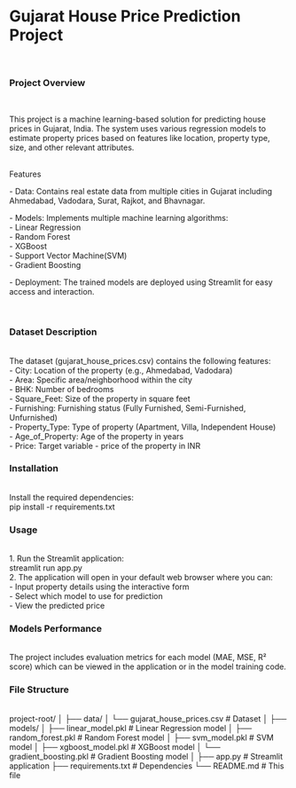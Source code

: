 <h1>Gujarat House Price Prediction Project</h1></br>
<h3>Project Overview</h3></br>
<p>This project is a machine learning-based solution for predicting house prices in Gujarat, India. The system uses various regression models to estimate property prices based on features like location, property type, size, and other relevant attributes.</p></br>
</h3>Features</h3>
<p> - Data: Contains real estate data from multiple cities in Gujarat including Ahmedabad, Vadodara, Surat, Rajkot, and Bhavnagar.</br>
<p> - Models: Implements multiple machine learning algorithms:</br>
        - Linear Regression </br>
        - Random Forest</br>
        - XGBoost</br>
        - Support Vector Machine(SVM)</br>
        - Gradient Boosting</br>
<p> - Deployment: The trained models are deployed using Streamlit for easy access and interaction.</p></br>
<h3>Dataset Description</h3></br>
The dataset (gujarat_house_prices.csv) contains the following features:</br>
- City: Location of the property (e.g., Ahmedabad, Vadodara)</br>
- Area: Specific area/neighborhood within the city</br>
- BHK: Number of bedrooms</br>
- Square_Feet: Size of the property in square feet</br>
- Furnishing: Furnishing status (Fully Furnished, Semi-Furnished, Unfurnished)</br>
- Property_Type: Type of property (Apartment, Villa, Independent House)</br>
- Age_of_Property: Age of the property in years</br>
- Price: Target variable - price of the property in INR</br>

<h3>Installation</h3></br>
Install the required dependencies:</br>
    pip install -r requirements.txt

<h3>Usage</h3></br>
1. Run the Streamlit application:</br>
    streamlit run app.py</br>
2. The application will open in your default web browser where you can:</br>
    - Input property details using the interactive form</br>
    - Select which model to use for prediction</br>
    - View the predicted price</br>

<h3>Models Performance</h3></br>
The project includes evaluation metrics for each model (MAE, MSE, R² score) which can be viewed in the application or in the model training code.</br>

<h3>File Structure</h3></br>
project-root/
│
├── data/
│   └── gujarat_house_prices.csv       # Dataset
│
├── models/
│   ├── linear_model.pkl               # Linear Regression model
│   ├── random_forest.pkl              # Random Forest model
│   ├── svm_model.pkl                  # SVM model
│   ├── xgboost_model.pkl              # XGBoost model
│   └── gradient_boosting.pkl          # Gradient Boosting model
│
├── app.py                             # Streamlit application
├── requirements.txt                   # Dependencies
└── README.md                          # This file

